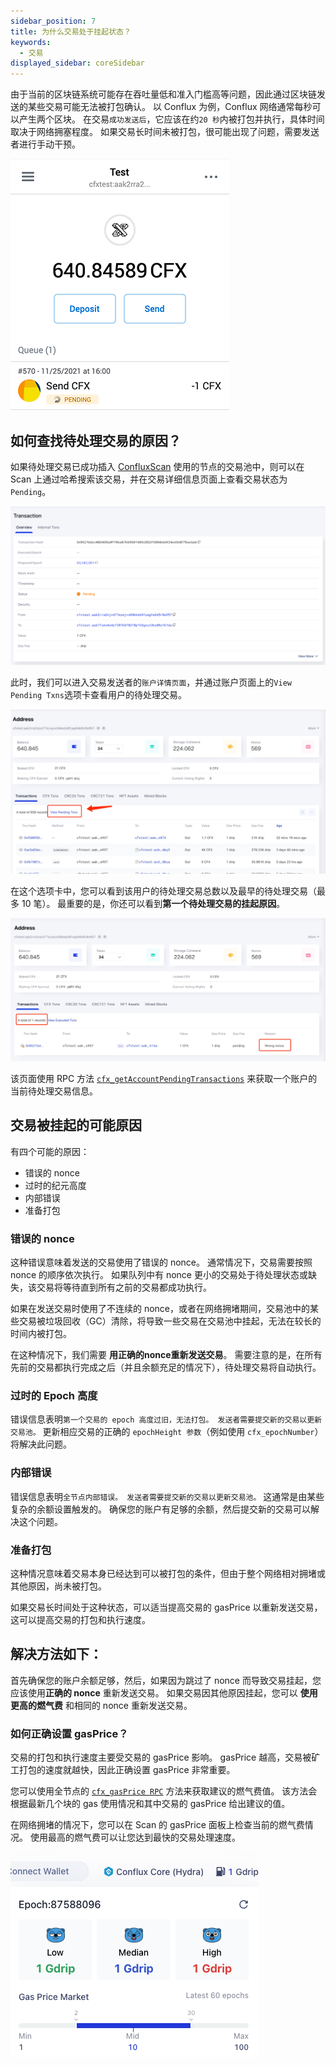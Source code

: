 ```yaml
---
sidebar_position: 7
title: 为什么交易处于挂起状态？
keywords:
  - 交易
displayed_sidebar: coreSidebar
---
```


由于当前的区块链系统可能存在吞吐量低和准入门槛高等问题，因此通过区块链发送的某些交易可能无法被打包确认。 以 Conflux 为例，Conflux 网络通常每秒可以产生两个区块。 在交易` 成功发送后 `，它应该在约` 20 秒 `内被打包并执行，具体时间取决于网络拥塞程度。 如果交易长时间未被打包，很可能出现了问题，需要发送者进行手动干预。

![Tx Pending](./img/tx-pending-01.png)

## 如何查找待处理交易的原因？

如果待处理交易已成功插入 [ConfluxScan](https://www.confluxscan.io/) 使用的节点的交易池中，则可以在 Scan 上通过哈希搜索该交易，并在交易详细信息页面上查看交易状态为` Pending `。

![Tx Pending](./img/scan-pending-detail-02.png)

 此时，我们可以进入交易发送者的` 账户详情页面 `，并通过账户页面上的` View Pending Txns `选项卡查看用户的待处理交易。

![Tx Pending](./img/scan-pending-entry-03.png)

在这个选项卡中，您可以看到该用户的待处理交易总数以及最早的待处理交易（最多 10 笔）。 最重要的是，你还可以看到**第一个待处理交易的挂起原因**。

![Tx Pending](./img/scan-pending-tx-list-04.png)

该页面使用 RPC 方法 [`cfx_getAccountPendingTransactions`](../../../core/build/json-rpc/cfx-namespace.md#cfx_getaccountpendingtransactions) 来获取一个账户的当前待处理交易信息。

## 交易被挂起的可能原因

有四个可能的原因：

* 错误的 nonce
* 过时的纪元高度
* 内部错误
* 准备打包

### 错误的 nonce

这种错误意味着发送的交易使用了错误的 nonce。 通常情况下，交易需要按照 nonce 的顺序依次执行。 如果队列中有 nonce 更小的交易处于待处理状态或缺失，该交易将等待直到所有之前的交易都成功执行。

如果在发送交易时使用了不连续的 nonce，或者在网络拥堵期间，交易池中的某些交易被垃圾回收（GC）清除，将导致一些交易在交易池中挂起，无法在较长的时间内被打包。

在这种情况下，我们需要 **用正确的nonce重新发送交易**。 需要注意的是，在所有先前的交易都执行完成之后（并且余额充足的情况下），待处理交易将自动执行。

### 过时的 Epoch 高度

错误信息表明`第一个交易的 epoch 高度过旧，无法打包。 发送者需要提交新的交易以更新交易池。` 更新相应交易的正确的 `epochHeight 参数`（例如使用 `cfx_epochNumber`）将解决此问题。

### 内部错误

错误信息表明`全节点内部错误。 发送者需要提交新的交易以更新交易池。` 这通常是由某些复杂的余额设置触发的。 确保您的账户有足够的余额，然后提交新的交易可以解决这个问题。

### 准备打包

这种情况意味着交易本身已经达到可以被打包的条件，但由于整个网络相对拥堵或其他原因，尚未被打包。

如果交易长时间处于这种状态，可以适当提高交易的 gasPrice 以重新发送交易，这可以提高交易的打包和执行速度。

## 解决方法如下：

首先确保您的账户余额足够，然后，如果因为跳过了 nonce 而导致交易挂起，您应该使用**正确的 nonce** 重新发送交易。 如果交易因其他原因挂起，您可以 **使用更高的燃气费** 和相同的 nonce 重新发送交易。

### 如何正确设置 gasPrice？

交易的打包和执行速度主要受交易的 gasPrice 影响。 gasPrice 越高，交易被矿工打包的速度就越快，因此正确设置 gasPrice 非常重要。

您可以使用全节点的 [`cfx_gasPrice RPC`](/docs/core/build/json-rpc/cfx-namespace#cfx_gasprice) 方法来获取建议的燃气费值。 该方法会根据最新几个块的 gas 使用情况和其中交易的 gasPrice 给出建议的值。

在网络拥堵的情况下，您可以在 Scan 的 gasPrice 面板上检查当前的燃气费情况。 使用最高的燃气费可以让您达到最快的交易处理速度。

![](./img/scan-gas-price2.png)
